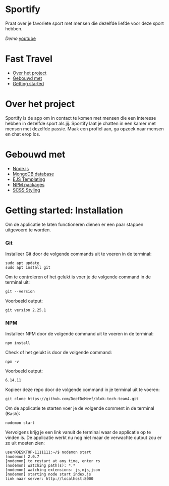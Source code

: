 # Sportify
Praat over je favoriete sport met mensen die dezelfde liefde voor deze sport hebben.

*Demo* [youtube](https://www.youtube.com/watch?v=rNt3AdKZNQs&ab_channel=AdriaanVDH)

# Fast Travel
- [Over het project](https://github.com/DeefDeMeef/blok-tech-team4#over-het-project)
- [Gebouwd met](https://github.com/DeefDeMeef/blok-tech-team4#gebouwd-met)
- [Getting started](https://github.com/DeefDeMeef/blok-tech-team4#getting-started-installation)

# Over het project
Sportify is de app om in contact te komen met mensen die een interesse hebben in dezelfde sport als jij. Sportify laat je chatten in een kamer met mensen met dezelfde passie. Maak een profiel aan, ga opzoek naar mensen en chat erop los.

# Gebouwd met
- [Node.js](https://nodejs.org/en/)
- [MongoDB database](https://www.mongodb.com/)
- [EJS Templating](https://ejs.co/)
- [NPM packages](https://www.npmjs.com/)
- [SCSS Styling](https://sass-lang.com/)

# Getting started: Installation
Om de applicatie te laten functioneren dienen er een paar stappen uitgevoerd te worden.

### Git
Installeer Git door de volgende commands uit te voeren in de terminal: 
```
sudo apt update
sudo apt install git
```
Om te controleren of het gelukt is voer je de volgende command in de terminal uit: 
```
git --version
```
Voorbeeld output: 
```
git version 2.25.1
```

### NPM
Installeer NPM door de volgende command uit te voeren in de terminal: 
```
npm install
``` 
Check of het gelukt is door de volgende command: 
```
npm -v
```
Voorbeeld output: 
```
6.14.11 
```

Kopieer deze repo door de volgende command in je terminal uit te voeren: 
```
git clone https://github.com/DeefDeMeef/blok-tech-team4.git
```

Om de applicatie te starten voer je de volgende comment in de terminal (Bash): 
```
nodemon start
```
Vervolgens krijg je een link vanuit de terminal waar de applicatie op te vinden is.
De applicatie werkt nu nog niet maar de verwachte output zou er zo uit moeten zien: 
```
user@DESKTOP-1111111:~/$ nodemon start
[nodemon] 2.0.7
[nodemon] to restart at any time, enter rs
[nodemon] watching path(s): *.*
[nodemon] watching extensions: js,mjs,json
[nodemon] starting node start index.js
link naar server: http://localhost:8000
```
